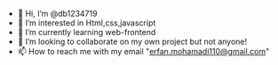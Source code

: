 - 👋 Hi, I’m @db1234719
- 👀 I’m interested in Html,css,javascript
- 🌱 I’m currently learning web-frontend
- 💞️ I’m looking to collaborate on my own project but not anyone!
- 📫 How to reach me with my email "erfan.mohamadi110@gmail.com"

<!---
db1234719/db1234719 is a ✨ special ✨ repository because its `README.md` (this file) appears on your GitHub profile.
You can click the Preview link to take a look at your changes.
--->
